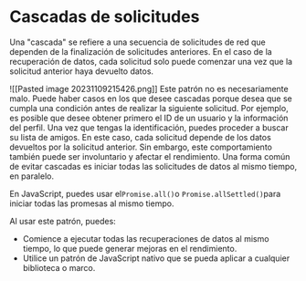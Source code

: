 # Cascadas de solicitudes
Una "cascada" se refiere a una secuencia de solicitudes de red que dependen de la finalización de solicitudes anteriores. En el caso de la recuperación de datos, cada solicitud solo puede comenzar una vez que la solicitud anterior haya devuelto datos.

![[Pasted image 20231109215426.png]]
Este patrón no es necesariamente malo. Puede haber casos en los que desee cascadas porque desea que se cumpla una condición antes de realizar la siguiente solicitud. Por ejemplo, es posible que desee obtener primero el ID de un usuario y la información del perfil. Una vez que tengas la identificación, puedes proceder a buscar su lista de amigos. En este caso, cada solicitud depende de los datos devueltos por la solicitud anterior. Sin embargo, este comportamiento también puede ser involuntario y afectar el rendimiento. Una forma común de evitar cascadas es iniciar todas las solicitudes de datos al mismo tiempo, en paralelo.

En JavaScript, puedes usar el`Promise.all()`o `Promise.allSettled()`para iniciar todas las promesas al mismo tiempo. 

Al usar este patrón, puedes:

- Comience a ejecutar todas las recuperaciones de datos al mismo tiempo, lo que puede generar mejoras en el rendimiento.
- Utilice un patrón de JavaScript nativo que se pueda aplicar a cualquier biblioteca o marco.